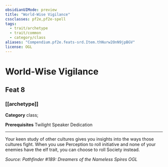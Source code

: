 ```yaml
---
obsidianUIMode: preview
title: "World-Wise Vigilance"
cssclasses: pf2e,pf2e-spell
tags:
  - trait/archetype
  - trait/common
  - category/class
aliases: "Compendium.pf2e.feats-srd.Item.thNurw2OnN9jpBGV"
license: OGL
---
```

# World-Wise Vigilance
## Feat 8
### [[archetype]]

**Category** class; 



**Prerequisites** Twilight Speaker Dedication
* * *
Your keen study of other cultures gives you insights into the ways those cultures fight. When you use Perception to roll initiative and none of your enemies have the elf trait, you can choose to roll Society instead.

*Source: Pathfinder #189: Dreamers of the Nameless Spires*
*OGL*